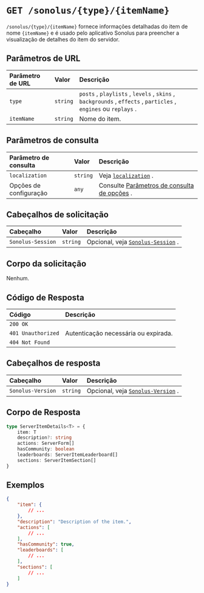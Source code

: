 # `GET /sonolus/{type}/{itemName}`

`/sonolus/{type}/{itemName}` fornece informações detalhadas do item de nome `{itemName}` e é usado pelo aplicativo Sonolus para preencher a visualização de detalhes do item do servidor.

## Parâmetros de URL

Parâmetro de URL | Valor | Descrição
:-- | :-- | :--
`type` | `string` | `posts` , `playlists` , `levels` , `skins` , `backgrounds` , `effects` , `particles` , `engines` ou `replays` .
`itemName` | `string` | Nome do item.

## Parâmetros de consulta

Parâmetro de consulta | Valor | Descrição
:-- | :-- | :--
`localization` | `string` | Veja [`localization`](../query-parameters/localization) .
Opções de configuração | `any` | Consulte [Parâmetros de consulta de opções](../query-parameters/options-query-parameters) .

## Cabeçalhos de solicitação

Cabeçalho | Valor | Descrição
:-- | :-- | :--
`Sonolus-Session` | `string` | Opcional, veja [`Sonolus-Session`](../headers/sonolus-session) .

## Corpo da solicitação

Nenhum.

## Código de Resposta

Código | Descrição
:-- | :--
`200 OK` |
`401 Unauthorized` | Autenticação necessária ou expirada.
`404 Not Found` |

## Cabeçalhos de resposta

Cabeçalho | Valor | Descrição
:-- | :-- | :--
`Sonolus-Version` | `string` | Opcional, veja [`Sonolus-Version`](../headers/sonolus-version) .

## Corpo de Resposta

```ts
type ServerItemDetails<T> = {
    item: T
    description?: string
    actions: ServerForm[]
    hasCommunity: boolean
    leaderboards: ServerItemLeaderboard[]
    sections: ServerItemSection[]
}
```

## Exemplos

```json
{
    "item": {
        // ...
    },
    "description": "Description of the item.",
    "actions": [
        // ...
    ],
    "hasCommunity": true,
    "leaderboards": [
        // ...
    ],
    "sections": [
        // ...
    ]
}
```

